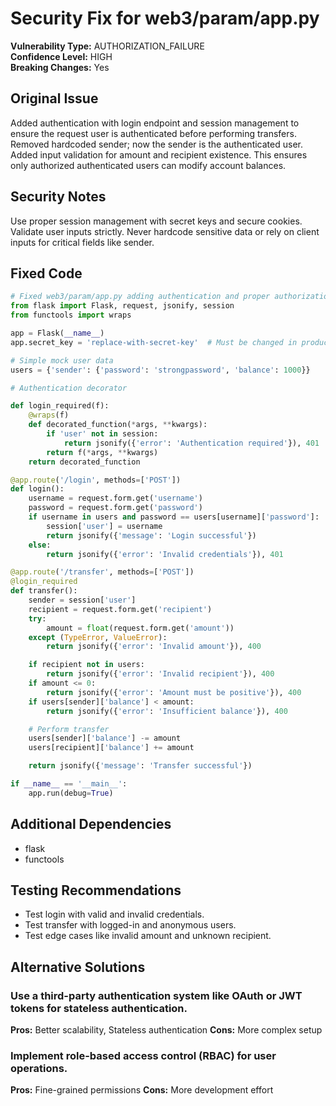# Security Fix for web3/param/app.py

**Vulnerability Type:** AUTHORIZATION_FAILURE  
**Confidence Level:** HIGH  
**Breaking Changes:** Yes

## Original Issue
Added authentication with login endpoint and session management to ensure the request user is authenticated before performing transfers. Removed hardcoded sender; now the sender is the authenticated user. Added input validation for amount and recipient existence. This ensures only authorized authenticated users can modify account balances.

## Security Notes
Use proper session management with secret keys and secure cookies. Validate user inputs strictly. Never hardcode sensitive data or rely on client inputs for critical fields like sender.

## Fixed Code
```py
# Fixed web3/param/app.py adding authentication and proper authorization checks
from flask import Flask, request, jsonify, session
from functools import wraps

app = Flask(__name__)
app.secret_key = 'replace-with-secret-key'  # Must be changed in production

# Simple mock user data
users = {'sender': {'password': 'strongpassword', 'balance': 1000}}

# Authentication decorator

def login_required(f):
    @wraps(f)
    def decorated_function(*args, **kwargs):
        if 'user' not in session:
            return jsonify({'error': 'Authentication required'}), 401
        return f(*args, **kwargs)
    return decorated_function

@app.route('/login', methods=['POST'])
def login():
    username = request.form.get('username')
    password = request.form.get('password')
    if username in users and password == users[username]['password']:
        session['user'] = username
        return jsonify({'message': 'Login successful'})
    else:
        return jsonify({'error': 'Invalid credentials'}), 401

@app.route('/transfer', methods=['POST'])
@login_required
def transfer():
    sender = session['user']
    recipient = request.form.get('recipient')
    try:
        amount = float(request.form.get('amount'))
    except (TypeError, ValueError):
        return jsonify({'error': 'Invalid amount'}), 400

    if recipient not in users:
        return jsonify({'error': 'Invalid recipient'}), 400
    if amount <= 0:
        return jsonify({'error': 'Amount must be positive'}), 400
    if users[sender]['balance'] < amount:
        return jsonify({'error': 'Insufficient balance'}), 400

    # Perform transfer
    users[sender]['balance'] -= amount
    users[recipient]['balance'] += amount

    return jsonify({'message': 'Transfer successful'})

if __name__ == '__main__':
    app.run(debug=True)

```

## Additional Dependencies
- flask
- functools

## Testing Recommendations
- Test login with valid and invalid credentials.
- Test transfer with logged-in and anonymous users.
- Test edge cases like invalid amount and unknown recipient.

## Alternative Solutions

### Use a third-party authentication system like OAuth or JWT tokens for stateless authentication.
**Pros:** Better scalability, Stateless authentication
**Cons:** More complex setup

### Implement role-based access control (RBAC) for user operations.
**Pros:** Fine-grained permissions
**Cons:** More development effort

